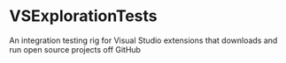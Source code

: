 # VSExplorationTests
An integration testing rig for Visual Studio extensions that downloads and run open source projects off GitHub

